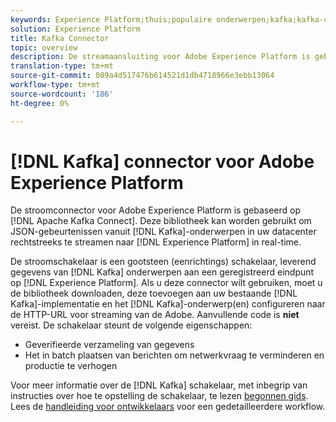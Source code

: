 ```yaml
---
keywords: Experience Platform;thuis;populaire onderwerpen;kafka;kafka-connector;Kafka;
solution: Experience Platform
title: Kafka Connector
topic: overview
description: De streamaansluiting voor Adobe Experience Platform is gebaseerd op Apache Kafka Connect. Deze bibliotheek kan worden gebruikt om JSON-gebeurtenissen van Kafka-onderwerpen in uw datacenter rechtstreeks naar Experience Platform in real-time te streamen.
translation-type: tm+mt
source-git-commit: 089a4d517476b614521d1db4718966e3ebb13064
workflow-type: tm+mt
source-wordcount: '186'
ht-degree: 0%

---
```



# [!DNL Kafka] connector voor Adobe Experience Platform

De stroomconnector voor Adobe Experience Platform is gebaseerd op [!DNL Apache Kafka Connect]. Deze bibliotheek kan worden gebruikt om JSON-gebeurtenissen vanuit [!DNL Kafka]-onderwerpen in uw datacenter rechtstreeks te streamen naar [!DNL Experience Platform] in real-time.

De stroomschakelaar is een gootsteen (eenrichtings) schakelaar, leverend gegevens van [!DNL Kafka] onderwerpen aan een geregistreerd eindpunt op [!DNL Experience Platform]. Als u deze connector wilt gebruiken, moet u de bibliotheek downloaden, deze toevoegen aan uw bestaande [!DNL Kafka]-implementatie en het [!DNL Kafka]-onderwerp(en) configureren naar de HTTP-URL voor streaming van de Adobe. Aanvullende code is **niet** vereist. De schakelaar steunt de volgende eigenschappen:

- Geverifieerde verzameling van gegevens
- Het in batch plaatsen van berichten om netwerkvraag te verminderen en productie te verhogen

Voor meer informatie over de [!DNL Kafka] schakelaar, met inbegrip van instructies over hoe te opstelling de schakelaar, te lezen [begonnen gids](https://github.com/adobe/experience-platform-streaming-connect). Lees de [handleiding voor ontwikkelaars](https://www.adobe.com/go/kafka-connector-developer-guide) voor een gedetailleerdere workflow.